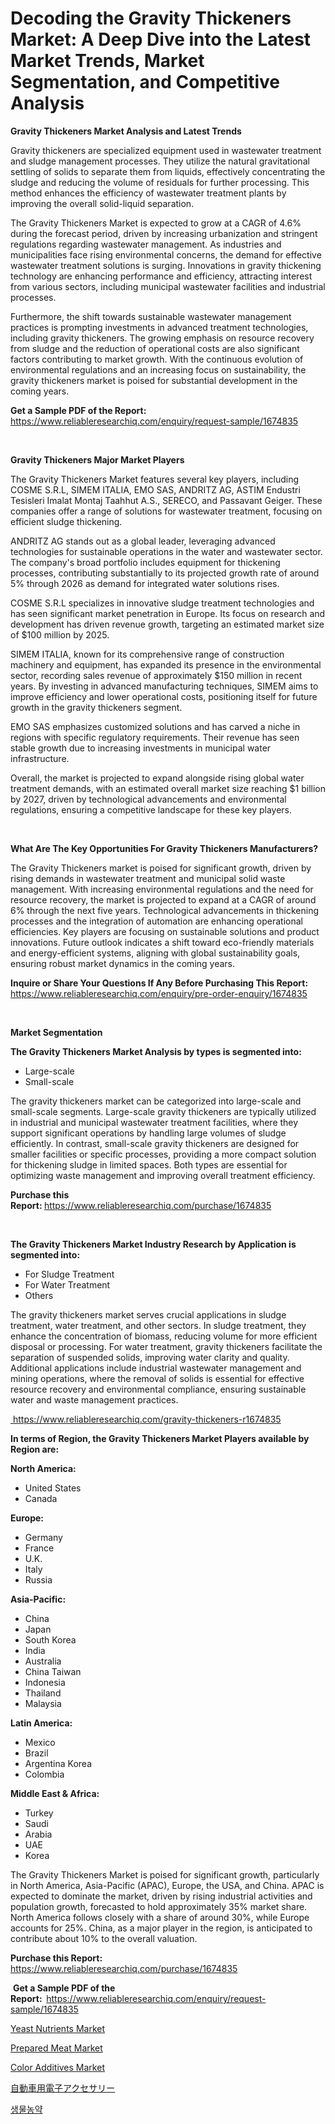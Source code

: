 <p><h1>Decoding the Gravity Thickeners Market: A Deep Dive into the Latest Market Trends, Market Segmentation, and Competitive Analysis</h1></p><p><strong>Gravity Thickeners Market Analysis and Latest Trends</strong></p>
<p><p>Gravity thickeners are specialized equipment used in wastewater treatment and sludge management processes. They utilize the natural gravitational settling of solids to separate them from liquids, effectively concentrating the sludge and reducing the volume of residuals for further processing. This method enhances the efficiency of wastewater treatment plants by improving the overall solid-liquid separation.</p><p>The Gravity Thickeners Market is expected to grow at a CAGR of 4.6% during the forecast period, driven by increasing urbanization and stringent regulations regarding wastewater management. As industries and municipalities face rising environmental concerns, the demand for effective wastewater treatment solutions is surging. Innovations in gravity thickening technology are enhancing performance and efficiency, attracting interest from various sectors, including municipal wastewater facilities and industrial processes.</p><p>Furthermore, the shift towards sustainable wastewater management practices is prompting investments in advanced treatment technologies, including gravity thickeners. The growing emphasis on resource recovery from sludge and the reduction of operational costs are also significant factors contributing to market growth. With the continuous evolution of environmental regulations and an increasing focus on sustainability, the gravity thickeners market is poised for substantial development in the coming years.</p></p>
<p><strong>Get a Sample PDF of the Report:&nbsp;</strong> <a href="https://www.reliableresearchiq.com/enquiry/request-sample/1674835?utm_campaign=1102&utm_medium=2&utm_source=Github&utm_content=ia&utm_term=19102024&utm_id=gravity-thickeners">https://www.reliableresearchiq.com/enquiry/request-sample/1674835</a></p>
<p>&nbsp;</p>
<p><strong>Gravity Thickeners Major Market Players</strong></p>
<p><p>The Gravity Thickeners Market features several key players, including COSME S.R.L, SIMEM ITALIA, EMO SAS, ANDRITZ AG, ASTIM Endustri Tesisleri Imalat Montaj Taahhut A.S., SERECO, and Passavant Geiger. These companies offer a range of solutions for wastewater treatment, focusing on efficient sludge thickening.</p><p>ANDRITZ AG stands out as a global leader, leveraging advanced technologies for sustainable operations in the water and wastewater sector. The company's broad portfolio includes equipment for thickening processes, contributing substantially to its projected growth rate of around 5% through 2026 as demand for integrated water solutions rises.</p><p>COSME S.R.L specializes in innovative sludge treatment technologies and has seen significant market penetration in Europe. Its focus on research and development has driven revenue growth, targeting an estimated market size of $100 million by 2025.</p><p>SIMEM ITALIA, known for its comprehensive range of construction machinery and equipment, has expanded its presence in the environmental sector, recording sales revenue of approximately $150 million in recent years. By investing in advanced manufacturing techniques, SIMEM aims to improve efficiency and lower operational costs, positioning itself for future growth in the gravity thickeners segment.</p><p>EMO SAS emphasizes customized solutions and has carved a niche in regions with specific regulatory requirements. Their revenue has seen stable growth due to increasing investments in municipal water infrastructure.</p><p>Overall, the market is projected to expand alongside rising global water treatment demands, with an estimated overall market size reaching $1 billion by 2027, driven by technological advancements and environmental regulations, ensuring a competitive landscape for these key players.</p></p>
<p>&nbsp;</p>
<p><strong>What Are The Key Opportunities For Gravity Thickeners Manufacturers?</strong></p>
<p><p>The Gravity Thickeners market is poised for significant growth, driven by rising demands in wastewater treatment and municipal solid waste management. With increasing environmental regulations and the need for resource recovery, the market is projected to expand at a CAGR of around 6% through the next five years. Technological advancements in thickening processes and the integration of automation are enhancing operational efficiencies. Key players are focusing on sustainable solutions and product innovations. Future outlook indicates a shift toward eco-friendly materials and energy-efficient systems, aligning with global sustainability goals, ensuring robust market dynamics in the coming years.</p></p>
<p><strong>Inquire or Share Your Questions If Any Before Purchasing This Report:</strong> <a href="https://www.reliableresearchiq.com/enquiry/pre-order-enquiry/1674835?utm_campaign=1102&utm_medium=2&utm_source=Github&utm_content=ia&utm_term=19102024&utm_id=gravity-thickeners">https://www.reliableresearchiq.com/enquiry/pre-order-enquiry/1674835</a></p>
<p>&nbsp;</p>
<p><strong>Market Segmentation</strong></p>
<p><strong>The Gravity Thickeners Market Analysis by types is segmented into:</strong></p>
<p><ul><li>Large-scale</li><li>Small-scale</li></ul></p>
<p><p>The gravity thickeners market can be categorized into large-scale and small-scale segments. Large-scale gravity thickeners are typically utilized in industrial and municipal wastewater treatment facilities, where they support significant operations by handling large volumes of sludge efficiently. In contrast, small-scale gravity thickeners are designed for smaller facilities or specific processes, providing a more compact solution for thickening sludge in limited spaces. Both types are essential for optimizing waste management and improving overall treatment efficiency.</p></p>
<p><strong>Purchase this Report:&nbsp;</strong><a href="https://www.reliableresearchiq.com/purchase/1674835?utm_campaign=1102&utm_medium=2&utm_source=Github&utm_content=ia&utm_term=19102024&utm_id=gravity-thickeners">https://www.reliableresearchiq.com/purchase/1674835</a></p>
<p>&nbsp;</p>
<p><strong>The Gravity Thickeners Market Industry Research by Application is segmented into:</strong></p>
<p><ul><li>For Sludge Treatment</li><li>For Water Treatment</li><li>Others</li></ul></p>
<p><p>The gravity thickeners market serves crucial applications in sludge treatment, water treatment, and other sectors. In sludge treatment, they enhance the concentration of biomass, reducing volume for more efficient disposal or processing. For water treatment, gravity thickeners facilitate the separation of suspended solids, improving water clarity and quality. Additional applications include industrial wastewater management and mining operations, where the removal of solids is essential for effective resource recovery and environmental compliance, ensuring sustainable water and waste management practices.</p></p>
<p><a href="https://www.reliableresearchiq.com/gravity-thickeners-r1674835?utm_campaign=1102&utm_medium=2&utm_source=Github&utm_content=ia&utm_term=19102024&utm_id=gravity-thickeners">&nbsp;https://www.reliableresearchiq.com/gravity-thickeners-r1674835</a></p>
<p><strong>In terms of Region, the Gravity Thickeners Market Players available by Region are:</strong></p>
<p>
    <p> <strong> North America: </strong>
        <ul>
            <li>United States</li>
            <li>Canada</li>
        </ul>
        </p> 
    <p> <strong> Europe: </strong>
        <ul>
            <li>Germany</li>
            <li>France</li>
            <li>U.K.</li>
            <li>Italy</li>
            <li>Russia</li>
        </ul>
        </p> 
    <p> <strong> Asia-Pacific: </strong>
        <ul>
            <li>China</li>
            <li>Japan</li>
            <li>South Korea</li>
            <li>India</li>
            <li>Australia</li>
            <li>China Taiwan</li>
            <li>Indonesia</li>
            <li>Thailand</li>
            <li>Malaysia</li>
        </ul>
        </p> 
    <p> <strong> Latin America: </strong>
        <ul>
            <li>Mexico</li>
            <li>Brazil</li>
            <li>Argentina Korea</li>
            <li>Colombia</li>
        </ul>
        </p> 
    <p> <strong> Middle East & Africa: </strong>
        <ul>
            <li>Turkey</li>
            <li>Saudi</li>
            <li>Arabia</li>
            <li>UAE</li>
            <li>Korea</li>
        </ul>
    </p>
    </p>
<p><p>The Gravity Thickeners Market is poised for significant growth, particularly in North America, Asia-Pacific (APAC), Europe, the USA, and China. APAC is expected to dominate the market, driven by rising industrial activities and population growth, forecasted to hold approximately 35% market share. North America follows closely with a share of around 30%, while Europe accounts for 25%. China, as a major player in the region, is anticipated to contribute about 10% to the overall valuation.</p></p>
<p><strong>Purchase this Report: </strong><a href="https://www.reliableresearchiq.com/purchase/1674835?utm_campaign=1102&utm_medium=2&utm_source=Github&utm_content=ia&utm_term=19102024&utm_id=gravity-thickeners">https://www.reliableresearchiq.com/purchase/1674835</a></p>
<p>&nbsp;<strong>Get a Sample PDF of the Report:&nbsp;&nbsp;</strong><a href="https://www.reliableresearchiq.com/enquiry/request-sample/1674835?utm_campaign=1102&utm_medium=2&utm_source=Github&utm_content=ia&utm_term=19102024&utm_id=gravity-thickeners">https://www.reliableresearchiq.com/enquiry/request-sample/1674835</a></p>
<p><strong></strong></p>
<p><p><a href="https://www.linkedin.com/pulse/yeast-nutrients-revenue-growth-report-2024-2031-analyze-market-nb9oc?utm_campaign=1102&utm_medium=2&utm_source=Github&utm_content=ia&utm_term=19102024&utm_id=gravity-thickeners">Yeast Nutrients Market</a></p><p><a href="https://github.com/arionmp/Market-Research-Report-List-5/blob/main/prepared-meat-market.md?utm_campaign=1102&utm_medium=2&utm_source=Github&utm_content=ia&utm_term=19102024&utm_id=gravity-thickeners">Prepared Meat Market</a></p><p><a href="https://www.linkedin.com/pulse/color-additives-market-size-share-analysis-growth-trends-enhwc?utm_campaign=1102&utm_medium=2&utm_source=Github&utm_content=ia&utm_term=19102024&utm_id=gravity-thickeners">Color Additives Market</a></p><p><a href="https://github.com/mohamedbakry57/Market-Research-Report-List-6/blob/main/226308219197.md?utm_campaign=1102&utm_medium=2&utm_source=Github&utm_content=ia&utm_term=19102024&utm_id=gravity-thickeners">自動車用電子アクセサリー</a></p><p><a href="https://github.com/laholand/Market-Research-Report-List-6/blob/main/919959819548.md?utm_campaign=1102&utm_medium=2&utm_source=Github&utm_content=ia&utm_term=19102024&utm_id=gravity-thickeners">생물농약</a></p></p>